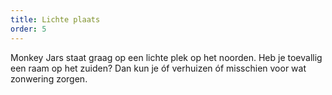 ```yaml
---
title: Lichte plaats
order: 5
---
```



Monkey Jars staat graag op een lichte plek op het noorden. Heb je toevallig een raam op het zuiden? Dan kun je &oacute;f verhuizen &oacute;f misschien voor wat zonwering zorgen.